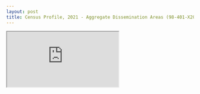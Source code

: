 ```yaml
---
layout: post
title: Census Profile, 2021 - Aggregate Dissemination Areas (98-401-X2021012)
---
```


<iframe src="https://docs.google.com/spreadsheets/d/e/2PACX-1vRe6eGGOHtlj5ThUCoTbje_y16CxbyQk_2lb_2BCNvLXQpPAy4xZvSkNS3M_nNIeZh0qkZ9HluZNSId/pubhtml?widget=true&amp;headers=false"></iframe>
